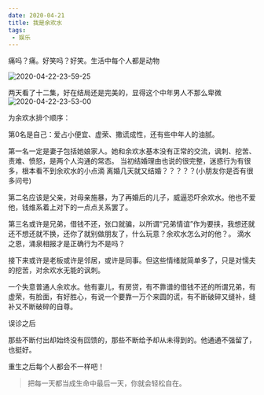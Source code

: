 ```yaml
---
date: 2020-04-21
title: 我是余欢水
tags:
 - 娱乐 
---
```


痛吗？痛。好笑吗？好笑。生活中每个人都是动物
<!-- more -->
![2020-04-22-23-59-25](https://raw.githubusercontent.com/fengwei2002/Pictures_02/master/img/2020-04-22-23-59-25.png)

两天看了十二集，好在结局还是完美的，显得这个中年男人不那么卑微
![2020-04-22-23-53-00](https://raw.githubusercontent.com/fengwei2002/Pictures_02/master/img/2020-04-22-23-53-00.png)

为余欢水排个顺序：

第0名是自己：爱占小便宜、虚荣、撒谎成性，还有些中年人的油腻。

第一名一定是妻子包括她娘家人。她和余欢水基本没有正常的交流，讽刺、挖苦、责难、愤怒，是两个人沟通的常态。
当初结婚理由也说的很完整，迷惑行为有很多，根本看不到余欢水的小点滴
离婚几天就又结婚？？？？？(小朋友你是否有很多问号)

第二名应该是父亲，对母亲施暴，为了再婚后的儿子，威逼恐吓余欢水。他也不爱他，钱维系着上对下的一点点关系罢了。

第三名或许是兄弟，借钱不还，张口就骗，以所谓“兄弟情谊”作为要挟，我想还就还不想还就不换，还你了就别做朋友了，什么玩意？余欢水怎么对的他？。
滴水之恩，涌泉相报才是正确行为不是吗？

接下来或许是老板或许是邻居，或许是同事。但这些情绪就简单多了，只是对懦夫的挖苦，对余欢水无能的讽刺。

一个失意普通人余欢水。他有妻儿，有房贷，有不靠谱的借钱不还的所谓兄弟，有虚荣，有脸面，有好胜心，有说一个要靠一万个来圆的谎，有不断破碎又缝补，缝补又不断破碎的自尊。

误诊之后

那些不断付出却始终没有回馈的，那些不断给予却从未得到的。他通通不强留了，也挺好。

重生之后每个人都会不一样吧！

> 把每一天都当成生命中最后一天，你就会轻松自在。


